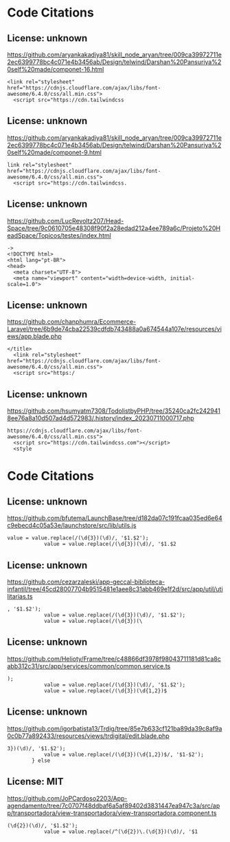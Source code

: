 # Code Citations

## License: unknown
https://github.com/aryankakadiya81/skill_node_aryan/tree/009ca39972711e2ec6399778bc4c071e4b3456ab/Design/telwind/Darshan%20Pansuriya%20self%20made/componet-16.html

```
<link rel="stylesheet" href="https://cdnjs.cloudflare.com/ajax/libs/font-awesome/6.4.0/css/all.min.css">
  <script src="https://cdn.tailwindcss
```


## License: unknown
https://github.com/aryankakadiya81/skill_node_aryan/tree/009ca39972711e2ec6399778bc4c071e4b3456ab/Design/telwind/Darshan%20Pansuriya%20self%20made/componet-9.html

```
link rel="stylesheet" href="https://cdnjs.cloudflare.com/ajax/libs/font-awesome/6.4.0/css/all.min.css">
  <script src="https://cdn.tailwindcss.
```


## License: unknown
https://github.com/LucRevoltz207/Head-Space/tree/9c0610705e48308f90f2a28edad212a4ee789a6c/Projeto%20HeadSpace/Topicos/testes/index.html

```
->
<!DOCTYPE html>
<html lang="pt-BR">
<head>
  <meta charset="UTF-8">
  <meta name="viewport" content="width=device-width, initial-scale=1.0">
```


## License: unknown
https://github.com/chanphumra/Ecommerce-Laravel/tree/6b9de74cba22539cdfdb743488a0a674544a107e/resources/views/app.blade.php

```
</title>
  <link rel="stylesheet" href="https://cdnjs.cloudflare.com/ajax/libs/font-awesome/6.4.0/css/all.min.css">
  <script src="https:/
```


## License: unknown
https://github.com/hsumyatm7308/TodolistbyPHP/tree/35240ca2fc2429418ee76a8a10d507ad4d572983/.history/index_20230711000717.php

```
https://cdnjs.cloudflare.com/ajax/libs/font-awesome/6.4.0/css/all.min.css">
  <script src="https://cdn.tailwindcss.com"></script>
  <style
```

# Code Citations

## License: unknown
https://github.com/bfutema/LaunchBase/tree/d182da07c191fcaa035ed6e64c9ebecd4c05a53e/launchstore/src/lib/utils.js

```
value = value.replace(/(\d{3})(\d)/, '$1.$2');
            value = value.replace(/(\d{3})(\d)/, '$1.$2
```


## License: unknown
https://github.com/cezarzaleski/app-geccal-biblioteca-infantil/tree/45cd28007704b9515481e1aee8c31abb469e1f2d/src/app/util/utilitarias.ts

```
, '$1.$2');
            value = value.replace(/(\d{3})(\d)/, '$1.$2');
            value = value.replace(/(\d{3})(\
```


## License: unknown
https://github.com/Helioty/Frame/tree/c48866df3978f98043711181d81ca8cabb312c31/src/app/services/common/common.service.ts

```
);
            value = value.replace(/(\d{3})(\d)/, '$1.$2');
            value = value.replace(/(\d{3})(\d{1,2})$
```


## License: unknown
https://github.com/igorbatista13/Trdig/tree/85e7b633cf121ba89da39c8af9a0c0b77a892433/resources/views/trdigital/edit.blade.php

```
3})(\d)/, '$1.$2');
            value = value.replace(/(\d{3})(\d{1,2})$/, '$1-$2');
        } else
```


## License: MIT
https://github.com/JoPCardoso2203/App-agendamento/tree/7c0707f48ddbaf6a5af89402d3831447ea947c3a/src/app/transportadora/view-transportadora/view-transportadora.component.ts

```
(\d{2})(\d)/, '$1.$2');
            value = value.replace(/^(\d{2})\.(\d{3})(\d)/, '$1
```

